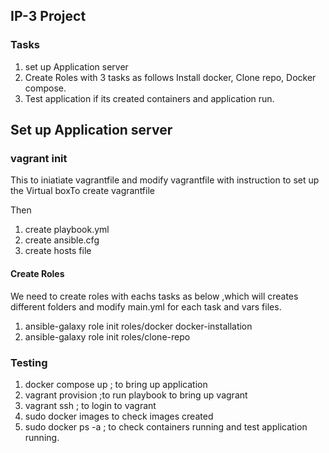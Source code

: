 ##  IP-3 Project


### Tasks 

1. set up Application server 
2. Create Roles with 3 tasks as follows
 Install docker,
 Clone repo,
 Docker compose.
3.  Test application if its created containers and application run.

## Set up Application server
### vagrant init 
This to iniatiate vagrantfile and modify vagrantfile with  instruction to set up the Virtual boxTo create vagrantfile

Then 
1. create playbook.yml 
2. create ansible.cfg
3. create hosts file

#### Create Roles
We need to create roles with eachs tasks as below ,which will creates different folders and modify main.yml for each task and vars files.

 1. ansible-galaxy role init roles/docker docker-installation
 2. ansible-galaxy role init roles/clone-repo



### Testing

1. docker compose up ; to bring up application
2. vagrant provision ;to run playbook to bring up vagrant
3. vagrant ssh ; to login to vagrant 
4. sudo docker images to check images created
5. sudo docker ps -a ; to check containers running and test application running.


